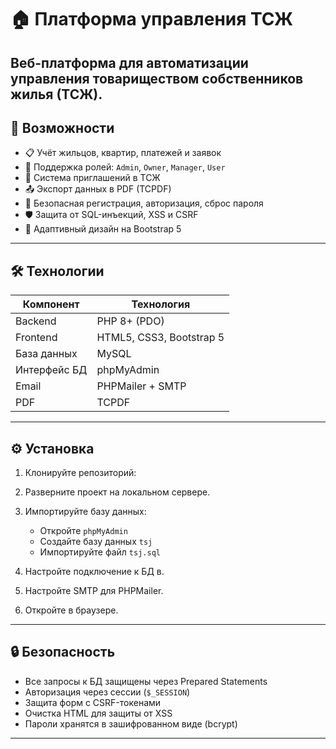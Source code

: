 # 🏠 Платформа управления ТСЖ

Веб-платформа для автоматизации управления товариществом собственников жилья (ТСЖ).
---

## 📌 Возможности

- 📋 Учёт жильцов, квартир, платежей и заявок
- 👥 Поддержка ролей: `Admin`, `Owner`, `Manager`, `User`
- 📨 Система приглашений в ТСЖ
- 📤 Экспорт данных в PDF (TCPDF)
- 🔐 Безопасная регистрация, авторизация, сброс пароля
- 🛡️ Защита от SQL-инъекций, XSS и CSRF
- 📱 Адаптивный дизайн на Bootstrap 5

---

## 🛠️ Технологии

| Компонент     | Технология             |
|---------------|-------------------------|
| Backend       | PHP 8+ (PDO)            |
| Frontend      | HTML5, CSS3, Bootstrap 5|
| База данных   | MySQL                   |
| Интерфейс БД  | phpMyAdmin              |
| Email         | PHPMailer + SMTP        |
| PDF           | TCPDF                   |

---

## ⚙️ Установка

1. Клонируйте репозиторий:

2. Разверните проект на локальном сервере.

3. Импортируйте базу данных:
   - Откройте `phpMyAdmin`
   - Создайте базу данных `tsj`
   - Импортируйте файл `tsj.sql`

4. Настройте подключение к БД в.

5. Настройте SMTP для PHPMailer.

6. Откройте в браузере.

---

## 🔒 Безопасность

- Все запросы к БД защищены через Prepared Statements
- Авторизация через сессии (`$_SESSION`)
- Защита форм с CSRF-токенами
- Очистка HTML для защиты от XSS
- Пароли хранятся в зашифрованном виде (bcrypt)

---

